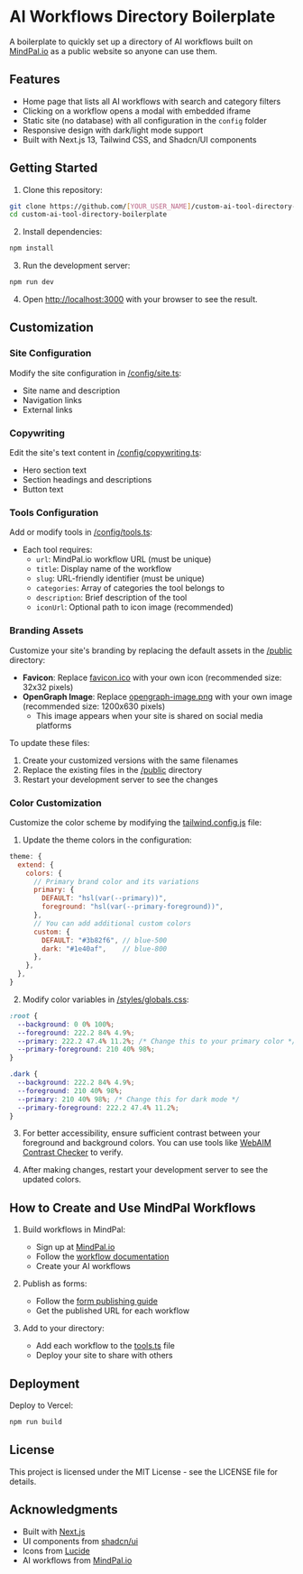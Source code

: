 # AI Workflows Directory Boilerplate

A boilerplate to quickly set up a directory of AI workflows built on [MindPal.io](https://mindpal.io) as a public website so anyone can use them.

## Features

- Home page that lists all AI workflows with search and category filters
- Clicking on a workflow opens a modal with embedded iframe
- Static site (no database) with all configuration in the `config` folder
- Responsive design with dark/light mode support
- Built with Next.js 13, Tailwind CSS, and Shadcn/UI components

## Getting Started

1. Clone this repository:

```bash
git clone https://github.com/[YOUR_USER_NAME]/custom-ai-tool-directory-boilerplate.git
cd custom-ai-tool-directory-boilerplate
```

2. Install dependencies:

```bash
npm install
```

3. Run the development server:

```bash
npm run dev
```

4. Open [http://localhost:3000](http://localhost:3000) with your browser to see the result.

## Customization

### Site Configuration

Modify the site configuration in [/config/site.ts](./config/site.ts):

- Site name and description
- Navigation links
- External links

### Copywriting

Edit the site's text content in [/config/copywriting.ts](./config/copywriting.ts):

- Hero section text
- Section headings and descriptions
- Button text

### Tools Configuration

Add or modify tools in [/config/tools.ts](./config/tools.ts):

- Each tool requires:
  - `url`: MindPal.io workflow URL (must be unique)
  - `title`: Display name of the workflow
  - `slug`: URL-friendly identifier (must be unique)
  - `categories`: Array of categories the tool belongs to
  - `description`: Brief description of the tool
  - `iconUrl`: Optional path to icon image (recommended)

### Branding Assets

Customize your site's branding by replacing the default assets in the [/public](./public) directory:

- **Favicon**: Replace [favicon.ico](./public/favicon.ico) with your own icon (recommended size: 32x32 pixels)
- **OpenGraph Image**: Replace [opengraph-image.png](./public/opengraph-image.png) with your own image (recommended size: 1200x630 pixels)
  - This image appears when your site is shared on social media platforms

To update these files:

1. Create your customized versions with the same filenames
2. Replace the existing files in the [/public](./public) directory
3. Restart your development server to see the changes

### Color Customization

Customize the color scheme by modifying the [tailwind.config.js](./tailwind.config.js) file:

1. Update the theme colors in the configuration:

```js
theme: {
  extend: {
    colors: {
      // Primary brand color and its variations
      primary: {
        DEFAULT: "hsl(var(--primary))",
        foreground: "hsl(var(--primary-foreground))",
      },
      // You can add additional custom colors
      custom: {
        DEFAULT: "#3b82f6", // blue-500
        dark: "#1e40af",    // blue-800
      },
    },
  },
}
```

2. Modify color variables in [/styles/globals.css](./styles/globals.css):

```css
:root {
  --background: 0 0% 100%;
  --foreground: 222.2 84% 4.9%;
  --primary: 222.2 47.4% 11.2%; /* Change this to your primary color */
  --primary-foreground: 210 40% 98%;
}

.dark {
  --background: 222.2 84% 4.9%;
  --foreground: 210 40% 98%;
  --primary: 210 40% 98%; /* Change this for dark mode */
  --primary-foreground: 222.2 47.4% 11.2%;
}
```

3. For better accessibility, ensure sufficient contrast between your foreground and background colors. You can use tools like [WebAIM Contrast Checker](https://webaim.org/resources/contrastchecker/) to verify.

4. After making changes, restart your development server to see the updated colors.

## How to Create and Use MindPal Workflows

1. Build workflows in MindPal:

   - Sign up at [MindPal.io](https://mindpal.io)
   - Follow the [workflow documentation](https://docs.mindpal.space/workflow)
   - Create your AI workflows

2. Publish as forms:

   - Follow the [form publishing guide](https://docs.mindpal.space/workflow/run/form)
   - Get the published URL for each workflow

3. Add to your directory:
   - Add each workflow to the [tools.ts](./config/tools.ts) file
   - Deploy your site to share with others

## Deployment

Deploy to Vercel:

```bash
npm run build
```

## License

This project is licensed under the MIT License - see the LICENSE file for details.

## Acknowledgments

- Built with [Next.js](https://nextjs.org/)
- UI components from [shadcn/ui](https://ui.shadcn.com/)
- Icons from [Lucide](https://lucide.dev)
- AI workflows from [MindPal.io](https://mindpal.io)

